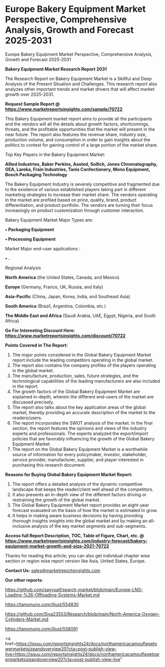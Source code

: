 # Europe Bakery Equipment Market Perspective, Comprehensive Analysis, Growth and Forecast 2025-2031
 Europe Bakery Equipment Market Perspective, Comprehensive Analysis, Growth and Forecast 2025-2031

<strong>Bakery Equipment Market Research Report 2031</strong>

The Research Report on Bakery Equipment Market is a Skillful and Deep Analysis of the Present Situation and Challenges. This research report also analyzes other important trends and market drivers that will affect market growth over 2025-2031.

<strong>Request Sample Report @ <a href=https://www.marketreportsinsights.com/sample/70722>https://www.marketreportsinsights.com/sample/70722</a></strong>

This Bakery Equipment market report aims to provide all the participants and the vendors will all the details about growth factors, shortcomings, threats, and the profitable opportunities that the market will present in the near future. The report also features the revenue share, industry size, production volume, and consumption in order to gain insights about the politics to contest for gaining control of a large portion of the market share.

Top Key Players in the Bakery Equipment Market:

<strong>Allied Industries, Baker Perkins, Aasted, Sollich, Jones Chromatography, GEA, Lareka, Frain Industries, Tanis Confectionery, Mono Equipment, Bosch Packaging Technology</strong>

The Bakery Equipment Industry is severely competitive and fragmented due to the existence of various established players taking part in different marketing strategies to increase their market share. The vendors operating in the market are profiled based on price, quality, brand, product differentiation, and product portfolio. The vendors are turning their focus increasingly on product customization through customer interaction.

Bakery Equipment Market Major Types are:

<strong>• Packaging Equipment

• Processing Equipment</strong>

Market Major end-user applications :

<strong>• .</strong>

Regional Analysis

</u><strong><b>North America</b></strong> (the United States, Canada, and Mexico)

<strong><b>Europe </b></strong>(Germany, France, UK, Russia, and Italy)

<strong><b>Asia-Pacific</b></strong> (China, Japan, Korea, India, and Southeast Asia)

<strong><b>South America</b></strong> (Brazil, Argentina, Colombia, etc.)

<strong><b>The Middle East and Africa</b></strong> (Saudi Arabia, UAE, Egypt, Nigeria, and South Africa)

<strong>Go For Interesting Discount Here: <a href=https://www.marketreportsinsights.com/discount/70722>https://www.marketreportsinsights.com/discount/70722</a></strong>

<strong>Points Covered in The Report:</strong>
<ol>
  <li>The major points considered in the Global Bakery Equipment Market report include the leading competitors operating in the global market.</li>
  <li>The report also contains the company profiles of the players operating in the global market.</li>
  <li>The manufacture, production, sales, future strategies, and the technological capabilities of the leading manufacturers are also included in the report.</li>
  <li>The growth factors of the Global Bakery Equipment Market are explained in-depth, wherein the different end-users of the market are discussed precisely.</li>
  <li>The report also talks about the key application areas of the global market, thereby providing an accurate description of the market to the readers/users.</li>
  <li>The report incorporates the SWOT analysis of the market. In the final section, the report features the opinions and views of the industry experts and professionals. The experts analyzed the export/import policies that are favorably influencing the growth of the Global Bakery Equipment Market.</li>
  <li>The report on the Global Bakery Equipment Market is a worthwhile source of information for every policymaker, investor, stakeholder, service provider, manufacturer, supplier, and player interested in purchasing this research document.</li>
</ol>
<strong>Reasons for Buying Global Bakery Equipment Market Report:</strong>

<ol>
  <li>The report offers a detailed analysis of the dynamic competitive landscape that keeps the reader/client well ahead of the competitors.</li>
  <li>It also presents an in-depth view of the different factors driving or restraining the growth of the global market.</li>
  <li>The Global Bakery Equipment Market report provides an eight-year forecast evaluated on the basis of how the market is estimated to grow.</li>
  <li>It helps in making aware business decisions by having providing thorough insights insights into the global market and by making an all-inclusive analysis of the key market segments and sub-segments.</li>
</ol>
<strong>Access full Report Description, TOC, Table of Figure, Chart, etc. @ <a href=https://www.marketreportsinsights.com/industry-forecast/bakery-equipment-market-growth-and-size-2021-70722>https://www.marketreportsinsights.com/industry-forecast/bakery-equipment-market-growth-and-size-2021-70722</a></strong>


Thanks for reading this article; you can also get individual chapter wise section or region wise report version like Asia, United States, Europe.

<strong>Contact Us:</strong>
sales@marketreportsinsights.com

<strong>Our other reports:</strong>

<a href=https://github.com/sayysaif/search-market/blob/main/Europe-LNG-Loading-%26-Offloading-Systems-Market.md>https://github.com/sayysaif/search-market/blob/main/Europe-LNG-Loading-%26-Offloading-Systems-Market.md</a>

<a href=https://tanomuno.com/illust/554830>https://tanomuno.com/illust/554830</a>

<a href=https://github.com/Siya23553/Research/blob/main/North-America-Oxygen-Cylinders-Market.md>https://github.com/Siya23553/Research/blob/main/North-America-Oxygen-Cylinders-Market.md</a>

<a href=https://tanomuno.com/illust/558091>https://tanomuno.com/illust/558091</a>

<a href=https://issuu.com/reportsinsights24/docs/northamericacamouflagetowermarketsizeandoverview20?cta=post-publish-view-live>https://issuu.com/reportsinsights24/docs/northamericacamouflagetowermarketsizeandoverview20?cta=post-publish-view-live</a>"
